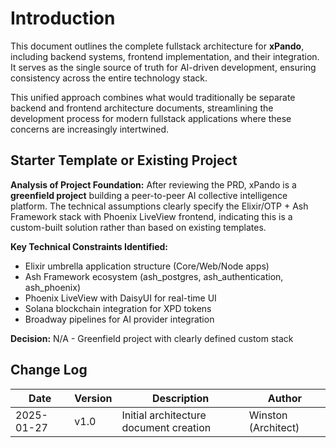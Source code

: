 # Introduction

This document outlines the complete fullstack architecture for **xPando**, including backend systems, frontend implementation, and their integration. It serves as the single source of truth for AI-driven development, ensuring consistency across the entire technology stack.

This unified approach combines what would traditionally be separate backend and frontend architecture documents, streamlining the development process for modern fullstack applications where these concerns are increasingly intertwined.

## Starter Template or Existing Project

**Analysis of Project Foundation:**
After reviewing the PRD, xPando is a **greenfield project** building a peer-to-peer AI collective intelligence platform. The technical assumptions clearly specify the Elixir/OTP + Ash Framework stack with Phoenix LiveView frontend, indicating this is a custom-built solution rather than based on existing templates.

**Key Technical Constraints Identified:**
- Elixir umbrella application structure (Core/Web/Node apps)
- Ash Framework ecosystem (ash_postgres, ash_authentication, ash_phoenix)
- Phoenix LiveView with DaisyUI for real-time UI
- Solana blockchain integration for XPD tokens
- Broadway pipelines for AI provider integration

**Decision:** N/A - Greenfield project with clearly defined custom stack

## Change Log

| Date | Version | Description | Author |
|------|---------|-------------|---------|
| 2025-01-27 | v1.0 | Initial architecture document creation | Winston (Architect) |
